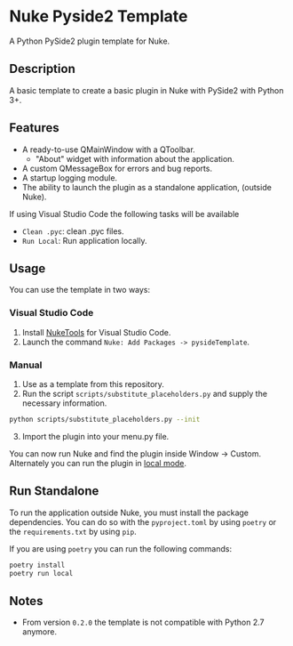 # Nuke Pyside2 Template

A Python PySide2 plugin template for Nuke.

## Description

A basic template to create a basic plugin in Nuke with PySide2 with Python 3+.

## Features

- A ready-to-use QMainWindow with a QToolbar.
  - "About" widget with information about the application.
- A custom QMessageBox for errors and bug reports.
- A startup logging module.
- The ability to launch the plugin as a standalone application, (outside Nuke).

If using Visual Studio Code the following tasks will be available

- `Clean .pyc`: clean .pyc files.
- `Run Local`: Run application locally.

## Usage

You can use the template in two ways:

### Visual Studio Code

1. Install [NukeTools](https://marketplace.visualstudio.com/items?itemName=virgilsisoe.nuke-tools) for Visual Studio Code.
2. Launch the command `Nuke: Add Packages -> pysideTemplate`.

### Manual

1. Use as a template from this repository.
2. Run the script `scripts/substitute_placeholders.py` and supply the necessary information.

  ```bash
  python scripts/substitute_placeholders.py --init
  ```
3. Import the plugin into your menu.py file.

You can now run Nuke and find the plugin inside Window -> Custom. Alternately you can run the plugin in [local mode](#run-standalone).

## Run Standalone

To run the application outside Nuke, you must install the package dependencies. You can do so with the `pyproject.toml` by using `poetry` or the `requirements.txt` by using `pip`.

If you are using `poetry` you can run the following commands:

```bash
poetry install
poetry run local
```

## Notes

- From version `0.2.0` the template is not compatible with Python 2.7 anymore.
